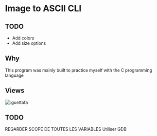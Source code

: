 # Image to ASCII CLI 

## TODO
- Add colors
- Add size options

## Why 
This program was mainly built to practice myself with the C programming language

## Views
<img src="https://count.getloli.com/get/@:image-to-ascii" alt=":guettafa" />


## TODO
REGARDER SCOPE DE TOUTES LES VARIABLES
Utiliser GDB
